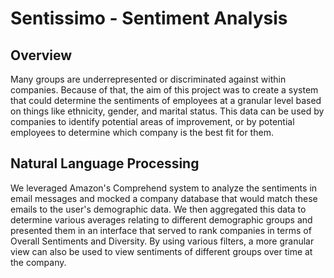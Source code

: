 # Sentissimo - Sentiment Analysis

## Overview

Many groups are underrepresented or discriminated against within companies. Because of that, the aim of this project was to create a system that could determine the sentiments of employees at a granular level based on things like ethnicity, gender, and marital status. This data can be used by companies to identify potential areas of improvement, or by potential employees to determine which company is the best fit for them.

## Natural Language Processing

We leveraged Amazon's Comprehend system to analyze the sentiments in email messages and mocked a company database that would match these emails to the user's demographic data. We then aggregated this data to determine various averages relating to different demographic groups and presented them in an interface that served to rank companies in terms of Overall Sentiments and Diversity. By using various filters, a more granular view can also be used to view sentiments of different groups over time at the company.
